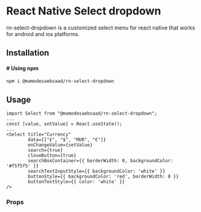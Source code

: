 # React Native Select dropdown 

rn-select-dropdown is a customized select menu for react native that works for android and ios platforms.

## Installation

#### # Using npm

```bash
npm i @mamodesaebsaad/rn-select-dropdown
```

## Usage

```
import Select from "@mamodesaebsaad/rn-select-dropdown";
...
const [value, setValue] = React.useState();
...
<Select title="Currency"
        data={["£", "$", "MUR", "€"]}
        onChangeValue={setValue}
        search={true}
        closeButton={true}
        searchBoxContainer={{ borderWidth: 0, backgroundColor: '#f5f5f5' }}
        searchTextInputStyle={{ backgroundColor: 'white' }}
        buttonStyle={{ backgroundColor: 'red', borderWidth: 0 }}
        buttonTextStyle={{ color: 'white' }}
/>
```

### Props

